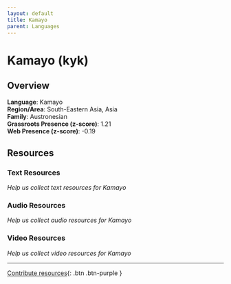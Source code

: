 ```yaml
---
layout: default
title: Kamayo
parent: Languages
---
```


# Kamayo (kyk)

## Overview

**Language**: Kamayo  
**Region/Area**: South-Eastern Asia, Asia  
**Family**: Austronesian  
**Grassroots Presence (z-score)**: 1.21  
**Web Presence (z-score)**: -0.19  

## Resources

### Text Resources
*Help us collect text resources for Kamayo*

### Audio Resources
*Help us collect audio resources for Kamayo*

### Video Resources
*Help us collect video resources for Kamayo*

---

[Contribute resources](https://forms.office.com/e/1SfLJx3u1r){: .btn .btn-purple }
